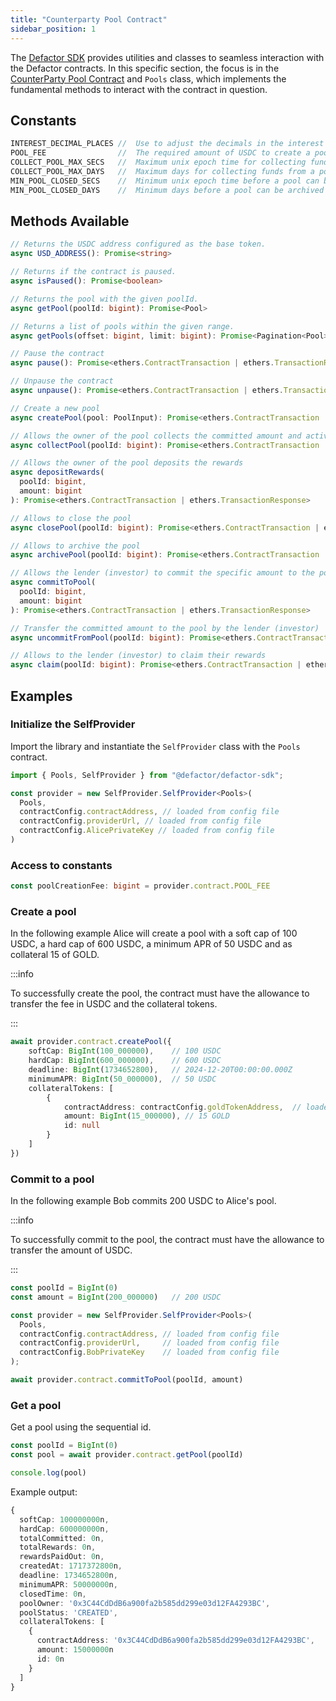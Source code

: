 ```yaml
---
title: "Counterparty Pool Contract"
sidebar_position: 1
---
```


The [Defactor SDK](/docs/introduction/software-development-kit) provides utilities and classes to seamless interaction with the Defactor contracts. In this specific section, the focus is in the [CounterParty Pool Contract](/docs/pools/smart-contracts/erc20-collateral-pool-contract/smart-contract-erc20-collateral-pool) and `Pools` class, which implements the fundamental methods to interact with the contract in question.
 
## Constants

```typescript
INTEREST_DECIMAL_PLACES //  Use to adjust the decimals in the interest rate calculation.
POOL_FEE                //  The required amount of USDC to create a pool.
COLLECT_POOL_MAX_SECS   //  Maximum unix epoch time for collecting funds from a pool.
COLLECT_POOL_MAX_DAYS   //  Maximum days for collecting funds from a pool.
MIN_POOL_CLOSED_SECS    //  Minimum unix epoch time before a pool can be archived
MIN_POOL_CLOSED_DAYS    //  Minimum days before a pool can be archived
```

## Methods Available

```typescript
// Returns the USDC address configured as the base token.
async USD_ADDRESS(): Promise<string> 

// Returns if the contract is paused.
async isPaused(): Promise<boolean> 

// Returns the pool with the given poolId.
async getPool(poolId: bigint): Promise<Pool>

// Returns a list of pools within the given range.
async getPools(offset: bigint, limit: bigint): Promise<Pagination<Pool>> 

// Pause the contract
async pause(): Promise<ethers.ContractTransaction | ethers.TransactionResponse> 

// Unpause the contract
async unpause(): Promise<ethers.ContractTransaction | ethers.TransactionResponse> 

// Create a new pool
async createPool(pool: PoolInput): Promise<ethers.ContractTransaction | ethers.TransactionResponse> 

// Allows the owner of the pool collects the committed amount and active the pool
async collectPool(poolId: bigint): Promise<ethers.ContractTransaction | ethers.TransactionResponse> 

// Allows the owner of the pool deposits the rewards
async depositRewards(
  poolId: bigint,
  amount: bigint
): Promise<ethers.ContractTransaction | ethers.TransactionResponse> 

// Allows to close the pool
async closePool(poolId: bigint): Promise<ethers.ContractTransaction | ethers.TransactionResponse> 

// Allows to archive the pool
async archivePool(poolId: bigint): Promise<ethers.ContractTransaction | ethers.TransactionResponse> 

// Allows the lender (investor) to commit the specific amount to the pool
async commitToPool(
  poolId: bigint,
  amount: bigint
): Promise<ethers.ContractTransaction | ethers.TransactionResponse> 

// Transfer the committed amount to the pool by the lender (investor)
async uncommitFromPool(poolId: bigint): Promise<ethers.ContractTransaction | ethers.TransactionResponse> 

// Allows to the lender (investor) to claim their rewards
async claim(poolId: bigint): Promise<ethers.ContractTransaction | ethers.TransactionResponse> 
```

## Examples

### Initialize the SelfProvider

Import the library and instantiate the `SelfProvider` class with the `Pools` contract.

```typescript
import { Pools, SelfProvider } from "@defactor/defactor-sdk";

const provider = new SelfProvider.SelfProvider<Pools>(
  Pools,
  contractConfig.contractAddress, // loaded from config file
  contractConfig.providerUrl, // loaded from config file
  contractConfig.AlicePrivateKey // loaded from config file
)
```

### Access to constants

```typescript
const poolCreationFee: bigint = provider.contract.POOL_FEE
```

### Create a pool

In the following example Alice will create a pool with a soft cap of 100 USDC, a hard cap of 600 USDC, a minimum APR of 50 USDC and as collateral 15 of GOLD.

:::info

To successfully create the pool, the contract must have the allowance to transfer the fee in USDC and the collateral tokens.

:::

```typescript
await provider.contract.createPool({
    softCap: BigInt(100_000000),    // 100 USDC
    hardCap: BigInt(600_000000),    // 600 USDC
    deadline: BigInt(1734652800),   // 2024-12-20T00:00:00.000Z
    minimumAPR: BigInt(50_000000),  // 50 USDC
    collateralTokens: [
        {
            contractAddress: contractConfig.goldTokenAddress,  // loaded from config file
            amount: BigInt(15_000000), // 15 GOLD
            id: null
        }
    ]
})
```

### Commit to a pool

In the following example Bob commits 200 USDC to Alice's pool.

:::info

To successfully commit to the pool, the contract must have the allowance to transfer the amount of USDC.

:::

```typescript
const poolId = BigInt(0)
const amount = BigInt(200_000000)   // 200 USDC

const provider = new SelfProvider.SelfProvider<Pools>(
  Pools,
  contractConfig.contractAddress, // loaded from config file
  contractConfig.providerUrl,     // loaded from config file
  contractConfig.BobPrivateKey    // loaded from config file
);

await provider.contract.commitToPool(poolId, amount)
```

### Get a pool

Get a pool using the sequential id.

```typescript
const poolId = BigInt(0)
const pool = await provider.contract.getPool(poolId)

console.log(pool)
```

Example output:

```typescript
{
  softCap: 100000000n,
  hardCap: 600000000n,
  totalCommitted: 0n,
  totalRewards: 0n,
  rewardsPaidOut: 0n,
  createdAt: 1717372800n,
  deadline: 1734652800n,
  minimumAPR: 50000000n,
  closedTime: 0n,
  poolOwner: '0x3C44CdDdB6a900fa2b585dd299e03d12FA4293BC',
  poolStatus: 'CREATED',
  collateralTokens: [
    {
      contractAddress: '0x3C44CdDdB6a900fa2b585dd299e03d12FA4293BC',
      amount: 15000000n
      id: 0n
    }
  ]
}
```
